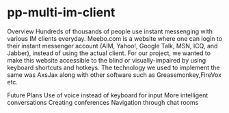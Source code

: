 # pp-multi-im-client
Overview
Hundreds of thousands of people use instant messenging with various IM clients everyday. Meebo.com is a website where one can login to their instant messenger account (AIM, Yahoo!, Google Talk, MSN, ICQ, and Jabber), instead of using the actual client. For our project, we wanted to make this website accessible to the blind or visually-impaired by using keyboard shortcuts and hotkeys. The technology we used to implement the same was AxsJax along with other software such as Greasemonkey,FireVox etc.

Future Plans
Use of voice instead of keyboard for input
More intelligent conversations
Creating conferences
Navigation through chat rooms
